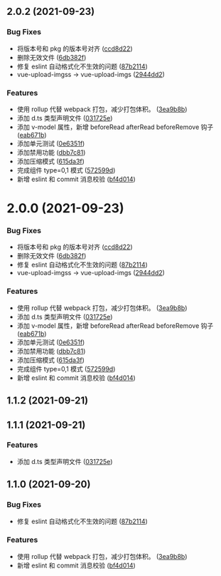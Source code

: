 ## 2.0.2 (2021-09-23)


### Bug Fixes

* 将版本号和 pkg 的版本号对齐 ([ccd8d22](https://github.com/woai3c/vue-upload-imgs/commit/ccd8d22fc8eddff8052e35e3b148cab4a81c13b5))
* 删除无效文件 ([6db382f](https://github.com/woai3c/vue-upload-imgs/commit/6db382f4446eed1d9772ec04c7bf99cd8ded1159))
* 修复 eslint 自动格式化不生效的问题 ([87b2114](https://github.com/woai3c/vue-upload-imgs/commit/87b21140b4625bd78f9794404256c426fe00e34d))
* vue-upload-imgss -> vue-upload-imgs ([2944dd2](https://github.com/woai3c/vue-upload-imgs/commit/2944dd2e2d927d8a0bedf04665f5a07e0badde02))


### Features

* 使用 rollup 代替 webpack 打包，减少打包体积。 ([3ea9b8b](https://github.com/woai3c/vue-upload-imgs/commit/3ea9b8b071033b98926616a0a7767c4f98f39cc4))
* 添加 d.ts 类型声明文件 ([031725e](https://github.com/woai3c/vue-upload-imgs/commit/031725eade23af1be2efaeb3ab103d00b36dd332))
* 添加 v-model 属性，新增 beforeRead afterRead beforeRemove 钩子 ([eab671b](https://github.com/woai3c/vue-upload-imgs/commit/eab671b5773712596312e60f861e09f92b32bac4))
* 添加单元测试 ([0e6351f](https://github.com/woai3c/vue-upload-imgs/commit/0e6351fd521da6967ad46f3cd930f0bcc164e857))
* 添加禁用功能 ([dbb7c81](https://github.com/woai3c/vue-upload-imgs/commit/dbb7c814b93f38e0091a1a5dd93abd566ff5ac20))
* 添加压缩模式 ([615da3f](https://github.com/woai3c/vue-upload-imgs/commit/615da3f42f469f17fc284230e630bd44fd2c11a9))
* 完成组件 type=0,1 模式 ([572599d](https://github.com/woai3c/vue-upload-imgs/commit/572599ddf7fb74d6deee5da5320b3f9acef2d211))
* 新增 eslint 和 commit 消息校验 ([bf4d014](https://github.com/woai3c/vue-upload-imgs/commit/bf4d0145374f2c0a8d5f1ec153e6944389563401))



# 2.0.0 (2021-09-23)


### Bug Fixes

* 将版本号和 pkg 的版本号对齐 ([ccd8d22](https://github.com/woai3c/vue-upload-imgs/commit/ccd8d22fc8eddff8052e35e3b148cab4a81c13b5))
* 删除无效文件 ([6db382f](https://github.com/woai3c/vue-upload-imgs/commit/6db382f4446eed1d9772ec04c7bf99cd8ded1159))
* 修复 eslint 自动格式化不生效的问题 ([87b2114](https://github.com/woai3c/vue-upload-imgs/commit/87b21140b4625bd78f9794404256c426fe00e34d))
* vue-upload-imgss -> vue-upload-imgs ([2944dd2](https://github.com/woai3c/vue-upload-imgs/commit/2944dd2e2d927d8a0bedf04665f5a07e0badde02))


### Features

* 使用 rollup 代替 webpack 打包，减少打包体积。 ([3ea9b8b](https://github.com/woai3c/vue-upload-imgs/commit/3ea9b8b071033b98926616a0a7767c4f98f39cc4))
* 添加 d.ts 类型声明文件 ([031725e](https://github.com/woai3c/vue-upload-imgs/commit/031725eade23af1be2efaeb3ab103d00b36dd332))
* 添加 v-model 属性，新增 beforeRead afterRead beforeRemove 钩子 ([eab671b](https://github.com/woai3c/vue-upload-imgs/commit/eab671b5773712596312e60f861e09f92b32bac4))
* 添加单元测试 ([0e6351f](https://github.com/woai3c/vue-upload-imgs/commit/0e6351fd521da6967ad46f3cd930f0bcc164e857))
* 添加禁用功能 ([dbb7c81](https://github.com/woai3c/vue-upload-imgs/commit/dbb7c814b93f38e0091a1a5dd93abd566ff5ac20))
* 添加压缩模式 ([615da3f](https://github.com/woai3c/vue-upload-imgs/commit/615da3f42f469f17fc284230e630bd44fd2c11a9))
* 完成组件 type=0,1 模式 ([572599d](https://github.com/woai3c/vue-upload-imgs/commit/572599ddf7fb74d6deee5da5320b3f9acef2d211))
* 新增 eslint 和 commit 消息校验 ([bf4d014](https://github.com/woai3c/vue-upload-imgs/commit/bf4d0145374f2c0a8d5f1ec153e6944389563401))



## 1.1.2 (2021-09-21)
## 1.1.1 (2021-09-21)
### Features

* 添加 d.ts 类型声明文件 ([031725e](https://github.com/woai3c/vue-upload-imgs/commit/031725eade23af1be2efaeb3ab103d00b36dd332))




## 1.1.0 (2021-09-20)


### Bug Fixes

* 修复 eslint 自动格式化不生效的问题 ([87b2114](https://github.com/woai3c/vue-upload-imgs/commit/87b21140b4625bd78f9794404256c426fe00e34d))


### Features

* 使用 rollup 代替 webpack 打包，减少打包体积。 ([3ea9b8b](https://github.com/woai3c/vue-upload-imgs/commit/3ea9b8b071033b98926616a0a7767c4f98f39cc4))
* 新增 eslint 和 commit 消息校验 ([bf4d014](https://github.com/woai3c/vue-upload-imgs/commit/bf4d0145374f2c0a8d5f1ec153e6944389563401))



